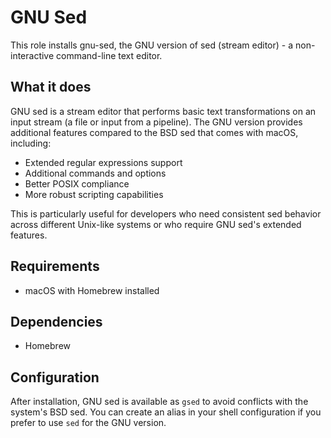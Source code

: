 # GNU Sed

This role installs gnu-sed, the GNU version of sed (stream editor) - a non-interactive command-line text editor.

## What it does

GNU sed is a stream editor that performs basic text transformations on an input stream (a file or input from a pipeline). The GNU version provides additional features compared to the BSD sed that comes with macOS, including:

- Extended regular expressions support
- Additional commands and options
- Better POSIX compliance
- More robust scripting capabilities

This is particularly useful for developers who need consistent sed behavior across different Unix-like systems or who require GNU sed's extended features.

## Requirements

- macOS with Homebrew installed

## Dependencies

- Homebrew

## Configuration

After installation, GNU sed is available as `gsed` to avoid conflicts with the system's BSD sed. You can create an alias in your shell configuration if you prefer to use `sed` for the GNU version.
